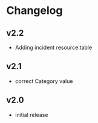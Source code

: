 # Changelog

## v2.2

- Adding incident resource table

## v2.1

- correct Category value

## v2.0

- initial release
